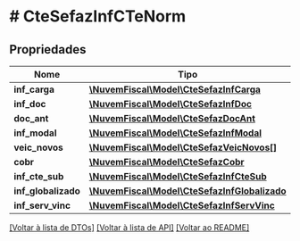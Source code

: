# # CteSefazInfCTeNorm

## Propriedades

Nome | Tipo | Descrição | Comentários
------------ | ------------- | ------------- | -------------
**inf_carga** | [**\NuvemFiscal\Model\CteSefazInfCarga**](CteSefazInfCarga.md) |  |
**inf_doc** | [**\NuvemFiscal\Model\CteSefazInfDoc**](CteSefazInfDoc.md) |  | [optional]
**doc_ant** | [**\NuvemFiscal\Model\CteSefazDocAnt**](CteSefazDocAnt.md) |  | [optional]
**inf_modal** | [**\NuvemFiscal\Model\CteSefazInfModal**](CteSefazInfModal.md) |  |
**veic_novos** | [**\NuvemFiscal\Model\CteSefazVeicNovos[]**](CteSefazVeicNovos.md) |  | [optional]
**cobr** | [**\NuvemFiscal\Model\CteSefazCobr**](CteSefazCobr.md) |  | [optional]
**inf_cte_sub** | [**\NuvemFiscal\Model\CteSefazInfCteSub**](CteSefazInfCteSub.md) |  | [optional]
**inf_globalizado** | [**\NuvemFiscal\Model\CteSefazInfGlobalizado**](CteSefazInfGlobalizado.md) |  | [optional]
**inf_serv_vinc** | [**\NuvemFiscal\Model\CteSefazInfServVinc**](CteSefazInfServVinc.md) |  | [optional]

[[Voltar à lista de DTOs]](../../README.md#models) [[Voltar à lista de API]](../../README.md#endpoints) [[Voltar ao README]](../../README.md)
